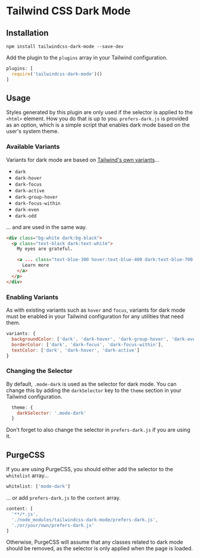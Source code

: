 # Tailwind CSS Dark Mode

## Installation

```
npm install tailwindcss-dark-mode --save-dev
```

Add the plugin to the `plugins` array in your Tailwind configuration.

```javascript
plugins: [
  require('tailwindcss-dark-mode')()
]
```

## Usage

Styles generated by this plugin are only used if the selector is applied to the `<html>` element. How you do that is up to you. `prefers-dark.js` is provided as an option, which is a simple script that enables dark mode based on the user's system theme.

### Available Variants

Variants for dark mode are based on [Tailwind's own variants](https://tailwindcss.com/docs/state-variants/)...

- `dark`
- `dark-hover`
- `dark-focus`
- `dark-active`
- `dark-group-hover`
- `dark-focus-within`
- `dark-even`
- `dark-odd`

... and are used in the same way.

```html
<div class="bg-white dark:bg-black">
  <p class="text-black dark:text-white">
    My eyes are grateful.

    <a ... class="text-blue-300 hover:text-blue-400 dark:text-blue-700 dark-hover:text-blue-600">
      Learn more
    </a>
  </p>
</div>
```

### Enabling Variants

As with existing variants such as `hover` and `focus`, variants for dark mode must be enabled in your Tailwind configuration for any utilities that need them.

```javascript
variants: {
  backgroundColor: ['dark', 'dark-hover', 'dark-group-hover', 'dark-even', 'dark-odd'],
  borderColor: ['dark', 'dark-focus', 'dark-focus-within'],
  textColor: ['dark', 'dark-hover', 'dark-active']
}
```

### Changing the Selector

By default, `.mode-dark` is used as the selector for dark mode. You can change this by adding the `darkSelector` key to the `theme` section in your Tailwind configuration.

```javascript
  theme: {
    darkSelector: '.mode-dark'
  }
```

Don't forget to also change the selector in `prefers-dark.js` if you are using it.

## PurgeCSS

If you are using PurgeCSS, you should either add the selector to the `whitelist` array...

```javascript
whitelist: ['mode-dark']
```

... or add `prefers-dark.js` to the `content` array.

```javascript
content: [
  '**/*.js',
  './node_modules/tailwindcss-dark-mode/prefers-dark.js',
  './or/your/own/prefers-dark.js'
]
```

Otherwise, PurgeCSS will assume that any classes related to dark mode should be removed, as the selector is only applied when the page is loaded.
